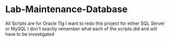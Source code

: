 # Lab-Maintenance-Database

All Scripts are for Oracle 11g
I want to redo this project for either SQL Server or MySQL
I don't exactly remember what each of the scripts did and will have to be investigated

